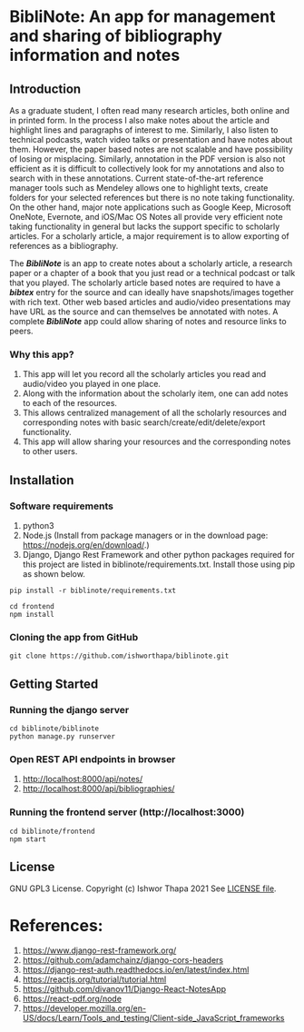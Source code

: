 # BibliNote: An app for management and sharing of bibliography information and notes

## Introduction
As a graduate student, I often read many research articles, both online and in printed form. In the process I also make notes about the article and highlight lines and paragraphs of interest to me. Similarly, I also listen to technical podcasts, watch video talks or presentation and have notes about them. However, the paper based notes are not scalable and have possibility of losing or misplacing. Similarly, annotation in the PDF version is also not efficient as it is difficult to collectively look for my annotations and also to search with in these annotations. Current state-of-the-art reference manager tools such as Mendeley allows one to highlight texts, create folders for your selected references but there is no note taking functionality. On the other hand, major note applications such as Google Keep, Microsoft OneNote, Evernote, and iOS/Mac OS Notes all provide very efficient note taking functionality in general but lacks the support specific to scholarly articles. For a scholarly article, a major requirement is to allow exporting of references as a bibliography.

The ***BibliNote*** is an app to create notes about a scholarly article, a research paper or a chapter of a book that you just read or a technical podcast or talk that you played. The scholarly article based notes are required to have a ***bibtex*** entry for the source and can ideally have snapshots/images together with rich text. Other web based articles and audio/video presentations may have URL as the source and can themselves be annotated with notes. A complete ***BibliNote*** app could allow sharing of notes and resource links to peers.

### Why this app?

1. This app will let you record all the scholarly articles you read and audio/video you played in one place.
2. Along with the information about the scholarly item, one can add notes to each of the resources.
3. This allows centralized management of all the scholarly resources and corresponding notes with basic search/create/edit/delete/export functionality.
4. This app will allow sharing your resources and the corresponding notes to other users.


## Installation
### Software requirements

1. python3
2. Node.js (Install from package managers or in the download page: https://nodejs.org/en/download/.) 
4. Django, Django Rest Framework and other python packages required for this project are listed in biblinote/requirements.txt. Install those using pip as shown below.
```{bash}
pip install -r biblinote/requirements.txt

cd frontend
npm install
```
### Cloning the app from GitHub
```{bash}
git clone https://github.com/ishworthapa/biblinote.git

```

## Getting Started
### Running the django server
```{bash}
cd biblinote/biblinote
python manage.py runserver
```

### Open REST API endpoints in browser
1. [http://localhost:8000/api/notes/](http://localhost:8000/api/notes/)
2. [http://localhost:8000/api/bibliographies/](http://localhost:8000/api/bibliographies/)

### Running the frontend server (http://localhost:3000)
```{bash}
cd biblinote/frontend
npm start
```

## License
GNU GPL3 License.
Copyright (c) Ishwor Thapa 2021
See [LICENSE file](https://raw.githubusercontent.com/ishworthapa/biblinote/main/LICENSE).

# References:
1. https://www.django-rest-framework.org/
2. https://github.com/adamchainz/django-cors-headers
3. https://django-rest-auth.readthedocs.io/en/latest/index.html
4. https://reactjs.org/tutorial/tutorial.html
5. https://github.com/divanov11/Django-React-NotesApp
6. https://react-pdf.org/node
7. https://developer.mozilla.org/en-US/docs/Learn/Tools_and_testing/Client-side_JavaScript_frameworks

